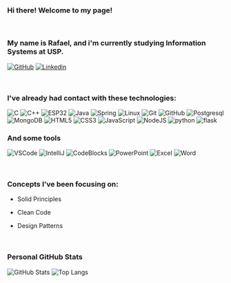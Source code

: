 ### Hi there! Welcome to my page!

  </div>
  
  <!-- Break is necessary for github, because styles doesn't work very well. -->
  <br/>

  <div style="order: 4">

### My name is Rafael, and i'm currently studying Information Systems at USP.


[![GitHub](https://img.shields.io/badge/GitHub-000?style=for-the-badge&logo=github)](https://github.com/rafael2051)
[![Linkedin](https://img.shields.io/badge/Linkedin-000?style=for-the-badge&logo=linkedin)](https://www.linkedin.com/in/rafael-moura-de-almeida-905410224/)
  
  </div>
  <br/>

  <div style="order: 5">

  ### I've already had contact with these technologies:

![C](https://img.shields.io/badge/C-000?style=for-the-badge&logo=c)
![C++](https://img.shields.io/badge/C++-000?style=for-the-badge&logo=Cplusplus)
![ESP32](https://img.shields.io/badge/esp32-000?style=for-the-badge&logo=esp32)
![Java](https://img.shields.io/badge/Java-000?style=for-the-badge&logo=JAVA)
![Spring](https://img.shields.io/badge/Spring-000?style=for-the-badge&logo=spring)
![Linux](https://img.shields.io/badge/Linux-000?style=for-the-badge&logo=linux)
![Git](https://img.shields.io/badge/Git-000?style=for-the-badge&logo=git)
![GitHub](https://img.shields.io/badge/GitHub-000?style=for-the-badge&logo=github&logoColor=30A3DC)
![Postgresql](https://img.shields.io/badge/postgresql-000?style=for-the-badge&logo=postgresql)
![MongoDB](https://img.shields.io/badge/MongoDB-000?style=for-the-badge&logo=Mongodb)
![HTML5](https://img.shields.io/badge/HTML-000?style=for-the-badge&logo=html5)
![CSS3](https://img.shields.io/badge/CSS-000?style=for-the-badge&logo=css3)
![JavaScript](https://img.shields.io/badge/JavaScript-000?style=for-the-badge&logo=javascript)
![NodeJS](https://img.shields.io/badge/Nodejs-000?style=for-the-badge&logo=nodejs)
![python](https://img.shields.io/badge/python-000?style=for-the-badge&logo=python)
![flask](https://img.shields.io/badge/flask-000?style=for-the-badge&logo=flask)

  
  ### And some tools

![VSCode](https://img.shields.io/badge/vscode-000?style=for-the-badge&logo=visualstudiocode)
![IntelliJ](https://img.shields.io/badge/intellij-000?style=for-the-badge&logo=IntelliJ)
![CodeBlocks](https://img.shields.io/badge/codeblocks-000?style=for-the-badge&logo=codeblocks)
![PowerPoint](https://img.shields.io/badge/powerpoint-000?style=for-the-badge&logo=microsoftpowerpoint)
![Excel](https://img.shields.io/badge/excel-000?style=for-the-badge&logo=microsoftexcel)
![Word](https://img.shields.io/badge/word-000?style=for-the-badge&logo=microsoftword)

  </div>
  <br/>

  <div style="order: 8">
  
  ### Concepts I've been focusing on:
* Solid Principles
* Clean Code
* Design Patterns

  </div>
  <br/>


  <div style="order: 9">

  ### Personal GitHub Stats

![GitHub Stats](https://github-readme-stats.vercel.app/api?username=rafael2051&theme=transparent&bg_color=000&border_color=30A3DC&show_icons=true&icon_color=30A3DC&title_color=E94D5F&text_color=FFF)
![Top Langs](https://github-readme-stats-git-masterrstaa-rickstaa.vercel.app/api/top-langs/?username=rafael2051&layout=compact&bg_color=000&border_color=30A3DC&title_color=E94D5F&text_color=FFF)
  </div>
  <br/>

